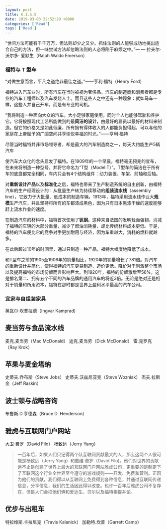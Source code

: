 ```yaml
---
layout: post
title: K.I.S.S
date: 2019-03-03 22:52:29 +0800
categories: ['Read']
tags: ['Read']
---
```


“世间方法可能有千千万万，但法则却少之又少。抓住法则的人能够成功地挑出适合自己的方法，但一味尝试方法却忽略法则的人必将陷于麻烦之中。”— — 拉夫尔· 沃尔多· 爱默生（Ralph Waldo Emerson）

### 福特与 T 型车

“对做生意而言，平凡之道绝非最佳之道。”——亨利·福特（Henry Ford）

福特进入汽车业时，所有汽车在当时被视为奢侈品。汽车的制造商和消费者都是专业的汽车工程师以及汽车发烧人士。而且这些人之中还有一种现象：就如马车一样，这些人并自己开车，而是有专业的司机。

“我将制造一种面向大众的汽车。大小足够家庭使用，同时个人也能够驾驶和养护它。它将按照现代工艺所能做到的最**简洁的设计**，由最好的雇员以最好的材料来制造。但它的价格又是如此低廉，所有拥有得体收入的人都能负担得起，可以与他的家庭在上帝赋予的广阔空间共享愉悦幸福的时光。”——亨利·福特

尽管当时福特并非市场领导者，却是最大的汽车制造商之一，每天大约能生产5辆汽车

使汽车大众化的念头启发了福特。在1909年的一个早晨，福特毫无预兆的宣布，在未来将制造一种型号，并将它命名为“T型（Model T）”。T型车的简洁在于所有车的底盘都完全相同，车内只会有4个结构组件：动力装置、车架、前轴和后轴。

对**重新设计产品**以及**标准化**之后，福特也带来了生产制造系统的自主创新，由福特汽车的生产经理设计的：从批量生产转为持续移动的**组装流水线**（assembly line），它致力于大批量、低成本的制造车辆。1913年，福特采用流水线作业大**规模**生产汽车，并且坚持将所有的车都漆成黑色，因为只有日本黑漆干燥的速度能够赶上流水作业的速度。

在制造汽车的材料中，福特首次使用了**钒钢**。这种来自法国的发明轻而强韧，消减了福特的车辆的大部分重量，减少了燃油消耗量，却比传统材料成本更低。于是，福特的汽车便比它的竞争对手更加耐用与经济，因为车重越大，消耗的燃料就越多。

在此后超过10年的时间里，通过只制造一种产品，福特大幅度地降低了成本。

和T型车之前的1905至1906年的销量相比，1920年的销量增长了781倍。对汽车的重新设计并简化，使得福特的汽车更易制造、造价更低。降价对于刺激整个市场以及提高福特的市场份额而言影响巨大。到1920年，福特的份额激增至56%，这是排名第二、拥有五个不同的汽车品牌的通用汽车的将近3倍。无论是绝对还是相对于销量和所用资本，福特在那时都是世界上盈利水平最高的汽车公司。

### 宜家与自组装家具

英瓦尔·坎普拉德（Ingvar Kamprad)

## 麦当劳与食品流水线

麦克.麦当劳（Mac McDonald）
迪克.麦当劳（Dick McDonald）
雷.克罗克（Ray Krok）

## 苹果与麦金塔纳

史蒂夫.乔布斯（Steve Jobs）
史蒂夫.沃兹尼亚克（Steve Wozniak）
杰夫.拉斯金（Jeff Raskin）

## 波士顿与战略咨询

布鲁斯.D.亨德森（Bruce D. Henderson）

## 雅虎与互联网门户网站

大卫·费罗（David Filo）
杨致远（Jerry Yang）

> 一百年后，如果人们只记得两个队互联网贡献最大的人，那么这两个人很可能是杨致远（Jerry Yang）和戴维·费罗（David Filo)。他们对世界的贡献远不止是创建了世界上最大的互联网门户网站雅虎公司，更重要的是制定下了互联网这个行业全世界至今遵守的游戏规则——开发、免费和营利。正因为他们的贡献，我们得以从互联网上免费得到各种信息，并通过互联网传递信息，分享信息，我们的生活因此得以改变。也许一百年后雅虎公司不复存在，但是人们会把他们俩和爱迪生、贝尔以及福特相提并论。

## 优步与出租车

特拉维斯.卡拉尼克（Travis Kalanick）
加勒特.坎普（Garrett Camp）
